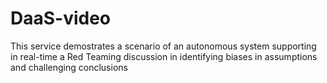 # DaaS-video
 This service demostrates a scenario of an autonomous system supporting in real-time a Red Teaming discussion in identifying biases in assumptions and challenging conclusions
